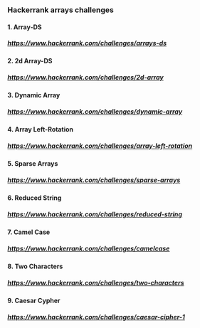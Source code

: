 ### Hackerrank arrays challenges

#### 1. Array-DS
##### https://www.hackerrank.com/challenges/arrays-ds

#### 2. 2d Array-DS
##### https://www.hackerrank.com/challenges/2d-array

#### 3. Dynamic Array
##### https://www.hackerrank.com/challenges/dynamic-array

#### 4. Array Left-Rotation
##### https://www.hackerrank.com/challenges/array-left-rotation

#### 5. Sparse Arrays
##### https://www.hackerrank.com/challenges/sparse-arrays

#### 6. Reduced String
##### https://www.hackerrank.com/challenges/reduced-string

#### 7. Camel Case
##### https://www.hackerrank.com/challenges/camelcase

#### 8. Two Characters
##### https://www.hackerrank.com/challenges/two-characters

#### 9. Caesar Cypher
##### https://www.hackerrank.com/challenges/caesar-cipher-1
